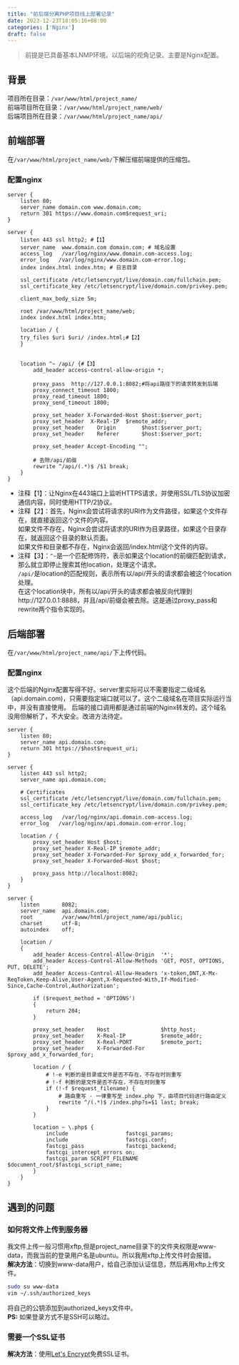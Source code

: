 ```yaml
---
title: "前后端分离PHP项目线上部署记录"
date: 2023-12-23T18:05:16+08:00
categories: ['Nginx']
draft: false
---
```

>前提是已具备基本LNMP环境。以后端的视角记录。主要是Nginx配置。
## 背景
项目所在目录：`/var/www/html/project_name/`  
前端项目所在目录：`/var/www/html/project_name/web/`  
后端项目所在目录：`/var/www/html/project_name/api/`
## 前端部署
在`/var/www/html/project_name/web/`下解压缩前端提供的压缩包。
### 配置nginx
```nginx
server {
    listen 80;
    server_name domain.com www.domain.com;
    return 301 https://www.domain.com$request_uri;
}

server {
    listen 443 ssl http2; #【1】
    server_name  www.domain.com domain.com; # 域名设置
    access_log   /var/log/nginx/www.domain.com-access.log;
    error_log   /var/log/nginx/www.domain.com-error.log;
    index index.html index.htm; # 日志目录

    ssl_certificate /etc/letsencrypt/live/domain.com/fullchain.pem;
    ssl_certificate_key /etc/letsencrypt/live/domain.com/privkey.pem;

    client_max_body_size 5m;

    root /var/www/html/project_name/web;
    index index.html index.htm;

    location / {
	try_files $uri $uri/ /index.html;#【2】
    }


    location ^~ /api/ {#【3】
        add_header access-control-allow-origin *;

        proxy_pass  http://127.0.0.1:8082;#将api路径下的请求转发到后端
        proxy_connect_timeout 1800;
        proxy_read_timeout 1800;
        proxy_send_timeout 1800;

        proxy_set_header X-Forwarded-Host $host:$server_port;
        proxy_set_header  X-Real-IP  $remote_addr;
        proxy_set_header    Origin        $host:$server_port;
        proxy_set_header    Referer       $host:$server_port;

        proxy_set_header Accept-Encoding "";

        # 去除/api/前缀
        rewrite ^/api/(.*)$ /$1 break;
    }
}
```  
- 注释【1】：让Nginx在443端口上监听HTTPS请求，并使用SSL/TLS协议加密通信内容，同时使用HTTP/2协议。
- 注释【2】：首先，Nginx会尝试将请求的URI作为文件路径，如果这个文件存在，就直接返回这个文件的内容。  
  如果文件不存在，Nginx会尝试将请求的URI作为目录路径，如果这个目录存在，就返回这个目录的默认页面。  
  如果文件和目录都不存在，Nginx会返回/index.html这个文件的内容。
- 注释【3】：`^~`是一个匹配修饰符，表示如果这个location的前缀匹配到请求，那么就立即停止搜索其他location，处理这个请求。  
  `/api/`是location的匹配规则，表示所有以/api/开头的请求都会被这个location处理。  
  在这个location块中，所有以/api/开头的请求都会被反向代理到http://127.0.0.1:8888，并且/api/前缀会被去除。这是通过proxy_pass和rewrite两个指令实现的。  
## 后端部署  
在`/var/www/html/project_name/api/`下上传代码。 
### 配置nginx  
这个后端的Nginx配置写得不好。server里实际可以不需要指定二级域名（api.domain.com)，只需要指定端口就可以了。这个二级域名在项目实际运行当中，并没有直接使用。
后端的接口调用都是通过前端的Nginx转发的。这个域名没用但解析了，不大安全。改进方法待定。
```nginx
server {
    listen 80;
    server_name api.domain.com;
    return 301 https://$host$request_uri;
}

server {
    listen 443 ssl http2;
    server_name api.domain.com;

    # Certificates
    ssl_certificate /etc/letsencrypt/live/domain.com/fullchain.pem;
    ssl_certificate_key /etc/letsencrypt/live/domain.com/privkey.pem;

    access_log   /var/log/nginx/api.domain.com-access.log;
    error_log   /var/log/nginx/api.domain.com-error.log;

    location / {
        proxy_set_header Host $host;
        proxy_set_header X-Real-IP $remote_addr;
        proxy_set_header X-Forwarded-For $proxy_add_x_forwarded_for;
        proxy_set_header X-Forwarded-Host $host;

        proxy_pass http://localhost:8082;
    }
}

server {
    listen       8082;
    server_name  api.domain.com;
    root         /var/www/html/project_name/api/public;
    charset      utf-8;
    autoindex    off;

    location /
    {
        add_header Access-Control-Allow-Origin  '*';
        add_header Access-Control-Allow-Methods 'GET, POST, OPTIONS, PUT, DELETE';
        add_header Access-Control-Allow-Headers 'x-token,DNT,X-Mx-ReqToken,Keep-Alive,User-Agent,X-Requested-With,If-Modified-Since,Cache-Control,Authorization';

        if ($request_method = 'OPTIONS')
        {
            return 204;
        }

        proxy_set_header    Host                $http_host;
        proxy_set_header    X-Real-IP           $remote_addr;
        proxy_set_header    X-Real-PORT         $remote_port;
        proxy_set_header    X-Forwarded-For     $proxy_add_x_forwarded_for;

        location / {
            # !-e 判断的是目录或文件是否不存在，不存在时则重写
            # !-f 判断的是文件是否不存在，不存在时则重写
            if (!-f $request_filename) {
                # 路由重写 - 一律重写至 index.php 下，由项目代码进行路由定义
                rewrite ^/(.*)$ /index.php?s=$1 last; break;
            }
        }

        location ~ \.php$ {
            include                  fastcgi_params;
            include                  fastcgi.conf;
            fastcgi_pass             fastcgi_backend;
            fastcgi_intercept_errors on;
            fastcgi_param SCRIPT_FILENAME $document_root/$fastcgi_script_name;
        }
    }
}
```

## 遇到的问题
### 如何将文件上传到服务器
我文件上传一般习惯用xftp,但是project_name目录下的文件夹权限是www-data，而我当前的登录用户名是ubuntu。所以我用xftp上传文件时会报错。  
**解决方法**：切换到www-data用户，给自己添加认证信息，然后再用xftp上传文件。
```bash
sudo su www-data
vim ~/.ssh/authorized_keys
```
将自己的公钥添加到authorized_keys文件中。  
**PS:** 如果登录方式不是SSH可以略过。  
### 需要一个SSL证书  
**解决方法**：使用[Let's Encrypt](https://letsencrypt.org/)免费SSL证书。


